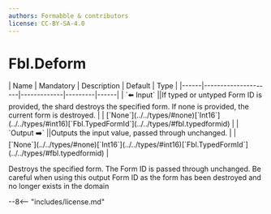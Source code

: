 ```yaml
---
authors: Formabble & contributors
license: CC-BY-SA-4.0
---
```



# Fbl.Deform

<div class="sh-parameters" markdown="1">
| Name | Mandatory | Description | Default | Type |
|------|---------------------|-------------|---------|------|
| `⬅️ Input` ||If typed or untyped Form ID is provided, the shard destroys the specified form. If none is provided, the current form is destroyed. | | [`None`](../../types/#none)[`Int16`](../../types/#int16)[`Fbl.TypedFormId`](../../types/#fbl.typedformid) |
| `Output ➡️` ||Outputs the input value, passed through unchanged. | | [`None`](../../types/#none)[`Int16`](../../types/#int16)[`Fbl.TypedFormId`](../../types/#fbl.typedformid) |

</div>

Destroys the specified form. The Form ID is passed through unchanged. Be careful when using this output Form ID as the form has been destroyed and no longer exists in the domain

--8<-- "includes/license.md"

